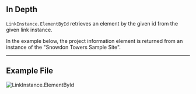 ## In Depth
`LinkInstance.ElementById` retrieves an element by the given id from the given link instance. 

In the example below, the project information element is returned from an instance of the "Snowdon Towers Sample Site".
___
## Example File

![LinkInstance.ElementById](./Revit.Elements.LinkInstance.ElementById_img.jpg)
